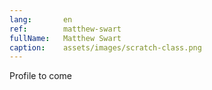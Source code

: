 ```yaml
---
lang:       en
ref:        matthew-swart
fullName:   Matthew Swart
caption:    assets/images/scratch-class.png
---
```


Profile to come
